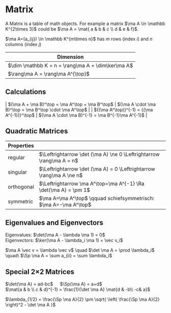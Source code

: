 # Matrix
<div class="definition">
A Matrix is a table of math objects. <span class="example">For example a matrix $\ma A \in \mathbb K^{2\times 3}$ could be $\ma A = \mat{ a & b & c \\ d & e & f}$.</span>
</div>

$\ma A=(a_{ij}) \in \mathbb K^{m\times n}$ has $m$ rows (index $i$) and $n$ columns (index $j$)

| Dimension | 
|-----------|
| $\dim \mathbb K = n = \rang\ma A + \dim\ker\ma A$ |
| $\rang\ma A = \rang\ma A^{\top}$ |


## Calculations
| $(\ma A + \ma B)^\top = \ma A^\top + \ma B^\top$ | $(\ma A \cdot \ma B)^\top = \ma B^\top \cdot \ma A^\top$ |
| ${(\ma A^\top)}^{-1} = {(\ma A^{-1})}^\top$ | $(\ma A \cdot \ma B)^{-1} = \ma B^{-1}\ma A^{-1}$ |


## Quadratic Matrices

| Properties | |
|------------|----|
| regular  | $\Leftrightarrow \det (\ma A) \ne 0 \Leftrightarrow \rang\ma A = n$ |
| singular | $\Leftrightarrow \det (\ma A) = 0 \Leftrightarrow \rang\ma A \ne n$ |
| orthogonal | $\Leftrightarrow \ma A^\top=\ma A^{-1} \Ra \det(\ma A) = \pm 1$ |
| symmetric | $\ma A=\ma A^\top$ \qquad schiefsymmetrisch: $\ma A=-\ma A^\top$ |



## Eigenvalues and Eigenvectors
Eigenvalues: $\det(\ma A - \lambda \ma 1) = 0$ <br>
Eigenvectors: $\ker(\ma A - \lambda_i \ma 1) = \vec v_i$

$\ma A \vec v = \lambda \vec v$ \quad $\det \ma A = \prod \lambda_i$ \quad\ $\Sp \ma A = \sum a_{ii} = \sum \lambda_i$


## Special 2×2 Matrices
$\det(\ma A) = ad-bc$ &emsp; $\Sp(\ma A) = a+d$ <br>
$\mat{a & b \\ c & d}^{-1} = \frac{1}{\det \ma A} \mat{d & -b\\ -c& a}$

$\lambda_{1/2} = \frac{\Sp \ma A}{2} \pm \sqrt{ \left( \frac{\Sp \ma A}{2} \right)^2 - \det \ma A }$




